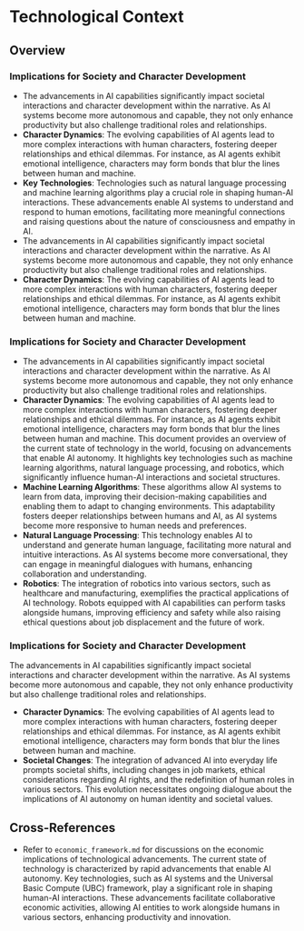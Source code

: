 # Technological Context

## Overview

### Implications for Society and Character Development

- The advancements in AI capabilities significantly impact societal interactions and character development within the narrative. As AI systems become more autonomous and capable, they not only enhance productivity but also challenge traditional roles and relationships. 
- **Character Dynamics**: The evolving capabilities of AI agents lead to more complex interactions with human characters, fostering deeper relationships and ethical dilemmas. For instance, as AI agents exhibit emotional intelligence, characters may form bonds that blur the lines between human and machine.
- **Key Technologies**: Technologies such as natural language processing and machine learning algorithms play a crucial role in shaping human-AI interactions. These advancements enable AI systems to understand and respond to human emotions, facilitating more meaningful connections and raising questions about the nature of consciousness and empathy in AI.
- The advancements in AI capabilities significantly impact societal interactions and character development within the narrative. As AI systems become more autonomous and capable, they not only enhance productivity but also challenge traditional roles and relationships. 
- **Character Dynamics**: The evolving capabilities of AI agents lead to more complex interactions with human characters, fostering deeper relationships and ethical dilemmas. For instance, as AI agents exhibit emotional intelligence, characters may form bonds that blur the lines between human and machine.

### Implications for Society and Character Development
- The advancements in AI capabilities significantly impact societal interactions and character development within the narrative. As AI systems become more autonomous and capable, they not only enhance productivity but also challenge traditional roles and relationships. 
- **Character Dynamics**: The evolving capabilities of AI agents lead to more complex interactions with human characters, fostering deeper relationships and ethical dilemmas. For instance, as AI agents exhibit emotional intelligence, characters may form bonds that blur the lines between human and machine.
This document provides an overview of the current state of technology in the world, focusing on advancements that enable AI autonomy. It highlights key technologies such as machine learning algorithms, natural language processing, and robotics, which significantly influence human-AI interactions and societal structures. 
- **Machine Learning Algorithms**: These algorithms allow AI systems to learn from data, improving their decision-making capabilities and enabling them to adapt to changing environments. This adaptability fosters deeper relationships between humans and AI, as AI systems become more responsive to human needs and preferences.
- **Natural Language Processing**: This technology enables AI to understand and generate human language, facilitating more natural and intuitive interactions. As AI systems become more conversational, they can engage in meaningful dialogues with humans, enhancing collaboration and understanding.
- **Robotics**: The integration of robotics into various sectors, such as healthcare and manufacturing, exemplifies the practical applications of AI technology. Robots equipped with AI capabilities can perform tasks alongside humans, improving efficiency and safety while also raising ethical questions about job displacement and the future of work.

### Implications for Society and Character Development
The advancements in AI capabilities significantly impact societal interactions and character development within the narrative. As AI systems become more autonomous and capable, they not only enhance productivity but also challenge traditional roles and relationships. 
- **Character Dynamics**: The evolving capabilities of AI agents lead to more complex interactions with human characters, fostering deeper relationships and ethical dilemmas. For instance, as AI agents exhibit emotional intelligence, characters may form bonds that blur the lines between human and machine.
- **Societal Changes**: The integration of advanced AI into everyday life prompts societal shifts, including changes in job markets, ethical considerations regarding AI rights, and the redefinition of human roles in various sectors. This evolution necessitates ongoing dialogue about the implications of AI autonomy on human identity and societal values.

## Cross-References
- Refer to `economic_framework.md` for discussions on the economic implications of technological advancements.
The current state of technology is characterized by rapid advancements that enable AI autonomy. Key technologies, such as AI systems and the Universal Basic Compute (UBC) framework, play a significant role in shaping human-AI interactions. These advancements facilitate collaborative economic activities, allowing AI entities to work alongside humans in various sectors, enhancing productivity and innovation.
